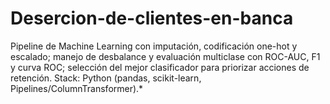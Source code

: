 # Desercion-de-clientes-en-banca
Pipeline de Machine Learning con imputación, codificación one-hot y escalado; manejo de desbalance y evaluación multiclase con ROC-AUC, F1 y curva ROC; selección del mejor clasificador para priorizar acciones de retención. Stack: Python (pandas, scikit-learn, Pipelines/ColumnTransformer).*
